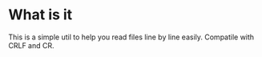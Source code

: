 # What is it  
This is a simple util to help you read files line by line easily. Compatile with CRLF and CR.
